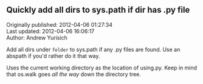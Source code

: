 ## Quickly add all dirs to sys.path if dir has .py file  
Originally published: 2012-04-06 01:27:34  
Last updated: 2012-04-06 16:06:17  
Author: Andrew Yurisich  
  
Add all dirs under `folder` to sys.path if any .py files are found.
Use an abspath if you'd rather do it that way.

Uses the current working directory as the location of using.py. 
Keep in mind that os.walk goes *all the way* down the directory tree.
